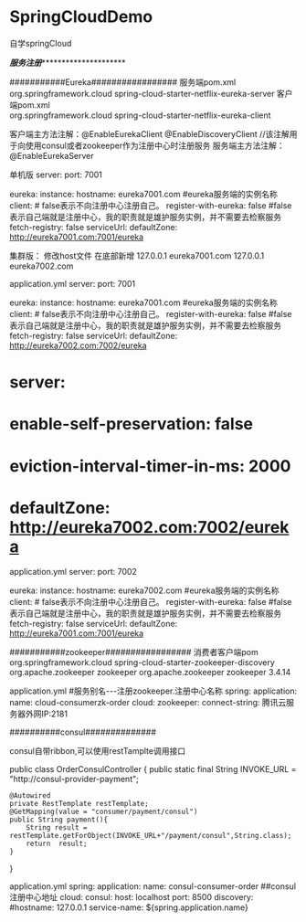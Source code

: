 # SpringCloudDemo
自学springCloud


*********************************************************************服务注册******************************************************************************************


###########Eureka#################
服务端pom.xml
       <!--eureka-server-->
        <dependency>
            <groupId>org.springframework.cloud</groupId>
            <artifactId>spring-cloud-starter-netflix-eureka-server</artifactId>
        </dependency>
 客户端pom.xml     
        <dependency>
            <groupId>org.springframework.cloud</groupId>
            <artifactId>spring-cloud-starter-netflix-eureka-client</artifactId>
        </dependency>    
        
  客户端主方法注解：@EnableEurekaClient
                  @EnableDiscoveryClient  //该注解用于向使用consul或者zookeeper作为注册中心时注册服务
  服务端主方法注解：@EnableEurekaServer
        
        
单机版
server:
  port: 7001

eureka:
  instance:
    hostname: eureka7001.com        #eureka服务端的实例名称
  client:
       #  false表示不向注册中心注册自己。
     register-with-eureka: false
       #false表示自己端就是注册中心，我的职责就是雄护服务实例，并不需要去检察服务
     fetch-registry: false
     serviceUrl:
       defaultZone: http://eureka7001.com:7001/eureka


集群版：
修改host文件
在底部新增
127.0.0.1        eureka7001.com
127.0.0.1        eureka7002.com

application.yml
server:
  port: 7001

eureka:
  instance:
    hostname: eureka7001.com        #eureka服务端的实例名称
  client:
       #  false表示不向注册中心注册自己。
     register-with-eureka: false
       #false表示自己端就是注册中心，我的职责就是雄护服务实例，并不需要去检察服务
     fetch-registry: false
     serviceUrl:
       defaultZone: http://eureka7002.com:7002/eureka
#  server:
#    enable-self-preservation: false
#    eviction-interval-timer-in-ms: 2000
#       defaultZone: http://eureka7002.com:7002/eureka
application.yml
server:
  port: 7002

eureka:
  instance:
    hostname: eureka7002.com        #eureka服务端的实例名称
  client:
    #  false表示不向注册中心注册自己。
    register-with-eureka: false
    #false表示自己端就是注册中心，我的职责就是雄护服务实例，并不需要去检察服务
    fetch-registry: false
    serviceUrl:
      defaultZone: http://eureka7001.com:7001/eureka
      
      
      
      
      
      
###########zookeeper#################
消费者客户端pom
       <dependency>
            <groupId>org.springframework.cloud</groupId>
            <artifactId>spring-cloud-starter-zookeeper-discovery</artifactId>
            <!--先排除自带的zookeeper3.5.3-->
            <exclusions>
                <exclusion>
                    <groupId>org.apache.zookeeper</groupId>
                    <artifactId>zookeeper</artifactId>
                </exclusion>
            </exclusions>
        </dependency>
        <!--添加zookeeper3.4.9版本-->
        <dependency>
            <groupId>org.apache.zookeeper</groupId>
            <artifactId>zookeeper</artifactId>
            <version>3.4.14</version>
        </dependency>
        <dependency>
        
        
        
        
        
        
        
        
application.yml
#服务别名---注册zookeeper.注册中心名称
spring:
  application:
    name: cloud-consumerzk-order
  cloud:
    zookeeper:
      connect-string: 腾讯云服务器外网IP:2181
      
      
      
      
      
      
 ##########consul##############
 
 consul自带ribbon,可以使用restTamplte调用接口
 
 public class OrderConsulController {
    public static final String INVOKE_URL = "http://consul-provider-payment";

    @Autowired
    private RestTemplate restTemplate;
    @GetMapping(value = "consumer/payment/consul")
    public String payment(){
        String result = restTemplate.getForObject(INVOKE_URL+"/payment/consul",String.class);
        return  result;
    }
}

application.yml
 spring:
  application:
    name: consul-consumer-order
  ##consul注册中心地址
  cloud:
    consul:
      host: localhost
      port: 8500
      discovery:
        #hostname: 127.0.0.1
        service-name: ${spring.application.name}
